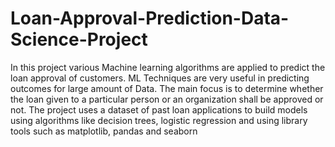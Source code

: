 # Loan-Approval-Prediction-Data-Science-Project
In this project various Machine learning algorithms are applied to predict the loan approval of customers. ML Techniques are
very useful in predicting outcomes for large amount of Data.
The main focus is to determine whether the loan given to a particular person or an organization shall be approved or not.
The project uses a dataset of past loan applications to build models using algorithms like decision trees, logistic regression
and using library tools such as matplotlib, pandas and seaborn
